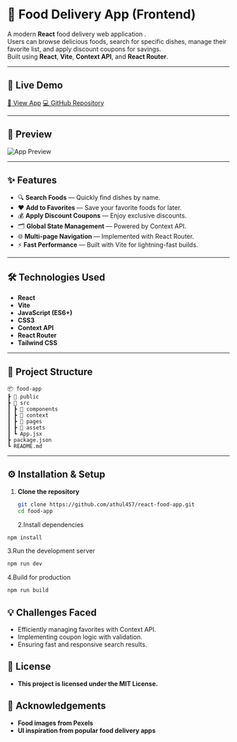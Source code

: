 # 🍔 Food Delivery App (Frontend)

A modern **React** food delivery web application .  
Users can browse delicious foods, search for specific dishes, manage their favorite list, and apply discount coupons for savings.  
Built using **React**, **Vite**, **Context API**, and **React Router**.

---

## 🚀 Live Demo

[🔗 View App](https://yumyumgooo.netlify.app/)
[💻 GitHub Repository](https://github.com/athul457/react-food-app)

---

## 📸 Preview

![App Preview](https://images.pexels.com/photos/70497/pexels-photo-70497.jpeg?auto=compress&cs=tinysrgb&w=1260&h=750&dpr=2)

---

## ✨ Features

- 🔍 **Search Foods** — Quickly find dishes by name.
- ❤️ **Add to Favorites** — Save your favorite foods for later.
- 💰 **Apply Discount Coupons** — Enjoy exclusive discounts.
- 🗂 **Global State Management** — Powered by Context API.
- 🌐 **Multi-page Navigation** — Implemented with React Router.
- ⚡ **Fast Performance** — Built with Vite for lightning-fast builds.

---

## 🛠 Technologies Used

- **React**
- **Vite**
- **JavaScript (ES6+)**
- **CSS3**
- **Context API**
- **React Router**
- **Tailwind CSS**

---

## 📂 Project Structure

```
📦 food-app
┣ 📂 public
┣ 📂 src
┃ ┣ 📂 components
┃ ┣ 📂 context
┃ ┣ 📂 pages
┃ ┣ 📂 assets
┃ ┗ App.jsx
┣ package.json
┗ README.md
```

---

## ⚙️ Installation & Setup

1. **Clone the repository**
   ```bash
   git clone https://github.com/athul457/react-food-app.git
   cd food-app
   ```
   2.Install dependencies

```bash
npm install
```

3.Run the development server

```bash
npm run dev
```

4.Build for production

```bash
npm run build
```

## 💡 Challenges Faced

- Efficiently managing favorites with Context API.
- Implementing coupon logic with validation.
- Ensuring fast and responsive search results.

## 📜 License

- **This project is licensed under the MIT License.**

## 🙌 Acknowledgements

- **Food images from Pexels**
- **UI inspiration from popular food delivery apps**
